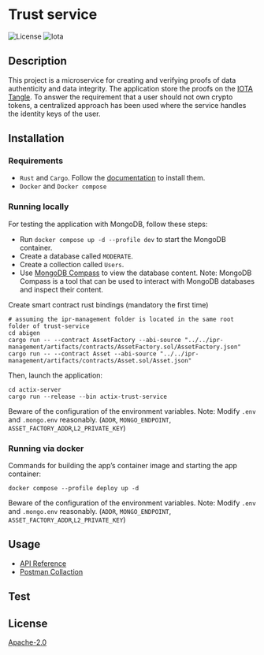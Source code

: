 # Trust service

![License](https://img.shields.io/badge/License-Apache_2.0-blue.svg)
![Iota](https://img.shields.io/badge/iota-29334C?style=for-the-badge&logo=iota&logoColor=white)

## Description

<!-- Provide a short description explaining the what, why, and how of your project. Use the following questions as a guide:

- What was your motivation?
- Why did you build this project? (Note: the answer is not "Because it was a homework assignment.")
- What problem does it solve?
- What did you learn? --> 

This project is a microservice for creating and verifying proofs of data authenticity and data integrity. The application store the proofs on the [IOTA Tangle](https://wiki.iota.org/shimmer/). To answer the requirement that a user should not own crypto tokens, a centralized approach has been used where the service handles the identity keys of the user.

## Installation
<!-- What are the steps required to install your project? Provide a step-by-step description of how to get the development environment running. -->

### Requirements

- `Rust` and `Cargo`. Follow the [documentation](https://doc.rust-lang.org/cargo/getting-started/installation.html) to install them. 
- `Docker` and `Docker compose`


### Running locally


For testing the application with MongoDB, follow these steps:

- Run `docker compose up -d --profile dev` to start the MongoDB container.
- Create a database called `MODERATE`.
- Create a collection called `Users`.
- Use [MongoDB Compass](https://www.mongodb.com/products/compass) to view the database content.
Note: MongoDB Compass is a tool that can be used to interact with MongoDB databases and inspect their content.

Create smart contract rust bindings (mandatory the first time)
```shell
# assuming the ipr-management folder is located in the same root folder of trust-service
cd abigen
cargo run -- --contract AssetFactory --abi-source "../../ipr-management/artifacts/contracts/AssetFactory.sol/AssetFactory.json"
cargo run -- --contract Asset --abi-source "../../ipr-management/artifacts/contracts/Asset.sol/Asset.json"
```

Then, launch the application: 
```shell
cd actix-server
cargo run --release --bin actix-trust-service
```

Beware of the configuration of the environment variables.
Note: Modify `.env` and `.mongo.env` reasonably. (`ADDR`, `MONGO_ENDPOINT`, `ASSET_FACTORY_ADDR`,`L2_PRIVATE_KEY`)

### Running via docker

Commands for building the app’s container image and starting the app container:

```shell
docker compose --profile deploy up -d
```

Beware of the configuration of the environment variables.
Note: Modify `.env` and `.mongo.env` reasonably. (`ADDR`, `MONGO_ENDPOINT`, `ASSET_FACTORY_ADDR`,`L2_PRIVATE_KEY`)

## Usage

<!-- Provide instructions and examples for use. Include screenshots as needed. -->
- [API Reference](./actix-server/api/specifications.yaml)
- [Postman Collaction](./actix-server/api/Trust-service.postman_collection.json)

## Test

## License

[Apache-2.0](http://www.apache.org/licenses/LICENSE-2.0)